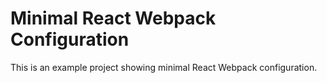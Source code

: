 # Minimal React Webpack Configuration

This is an example project showing minimal React Webpack configuration.
